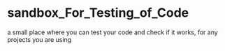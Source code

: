# sandbox_For_Testing_of_Code
a small place where you can test your code and check if it works, for any projects you are using
